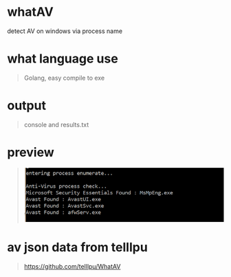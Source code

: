 # whatAV
detect AV on windows via process name

# what language use
> Golang, easy compile to exe

# output
> console and results.txt

# preview 
> ![image](https://github.com/chuanjiesun/whatAV/blob/master/whatAV.png)

# av json data from telllpu
>https://github.com/telllpu/WhatAV
